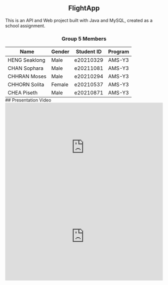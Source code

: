 <!DOCTYPE html>
<html>
<head>

</head>
<body>

<h2 style="text-align: center;">FlightApp</h2>
<p>This is an API and Web project built with Java and MySQL, created as a school assignment.</p>

<h3 style="text-align: center;">Group 5 Members</h3>

<table style="margin:auto;">
  <thead>
    <tr>
      <th>Name</th>
      <th>Gender</th>
      <th>Student ID</th>
      <th>Program</th>
    </tr>
  </thead>
  <tbody>
    <tr>
      <td>HENG Seaklong</td>
      <td>Male</td>
      <td>e20210329</td>
       <td>AMS-Y3</td>
    </tr>
    <tr>
      <td>CHAN Sophara</td>
      <td>Male</td>
      <td>e20211081</td>
      <td>AMS-Y3</td>
    </tr>
    <tr>
      <td>CHHRAN Moses</td>
      <td>Male</td>
      <td>e20210294</td>
      <td>AMS-Y3</td>
    </tr>
    <tr>
      <td>CHHORN Solita </td>
      <td>Female</td>
      <td>e20210537</td>
      <td>AMS-Y3</td>
    </tr>
    <tr>
      <td>CHEA Piseth </td>
      <td>Male</td>
      <td>e20210871</td>
      <td>AMS-Y3</td>
    </tr>
  </tbody>
</table>

</body>
</html>
## Presentation Video

<div style="max-width: 1280px"><div style="position: relative; padding-bottom: 56.25%; height: 0; overflow: hidden;"><iframe src="https://drive.google.com/file/d/1EUroNhNsAH7sW-80tKYkE-mZNnJwNSbD/view?usp=drivesdk" width="1280" height="720" frameborder="0" scrolling="no" allowfullscreen title="Group AMSA1 Presentation.mp4" style="border:none; position: absolute; top: 0; left: 0; right: 0; bottom: 0; height: 100%; max-width: 100%;"></iframe></div></div>
<div style="max-width: 1280px"><div style="position: relative; padding-bottom: 56.25%; height: 0; overflow: hidden;"><iframe src="https://drive.google.com/file/d/1buJVL-n93BODIP3ElovdmxQi4IXuJFZA/preview" width="1280" height="720" frameborder="0" scrolling="no" allowfullscreen title="Group AMSA1 Presentation.mp4" style="border:none; position: absolute; top: 0; left: 0; right: 0; bottom: 0; height: 100%; max-width: 100%;"></iframe></div></div>
